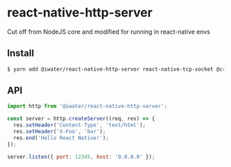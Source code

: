 # react-native-http-server

Cut off from NodeJS core and modified for running in react-native envs

## Install

```sh
$ yarn add @iwater/react-native-http-server react-native-tcp-socket @craftzdog/react-native-buffer
```

## API

```js
import http from '@iwater/react-native-http-server';

const server = http.createServer((req, res) => {
  res.setHeader('Content-Type', 'text/html');
  res.setHeader('X-Foo', 'bar');
  res.end('Hello React Native!');
});

server.listen({ port: 12345, host: '0.0.0.0' });
```